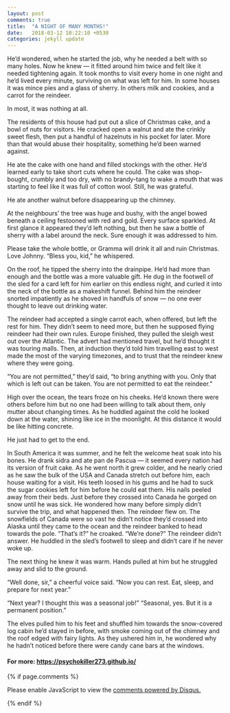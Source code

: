 ```yaml
---
layout: post
comments: true
title:  "A NIGHT OF MANY MONTHS!"
date:   2018-03-12 10:22:10 +0530
categories: jekyll update
---
```

He’d wondered, when he started the job, why he needed a belt with so many holes. Now he knew — it fitted around him twice and felt like it needed tightening again. It took months to visit every home in one night and he’d lived every minute, surviving on what was left for him. In some houses it was mince pies and a glass of sherry. In others milk and cookies, and a carrot for the reindeer.

In most, it was nothing at all.

The residents of this house had put out a slice of Christmas cake, and a bowl of nuts for visitors. He cracked open a walnut and ate the crinkly sweet flesh, then put a handful of hazelnuts in his pocket for later. More than that would abuse their hospitality, something he’d been warned against.

He ate the cake with one hand and filled stockings with the other. He’d learned early to take short cuts where he could. The cake was shop-bought, crumbly and too dry, with no brandy-tang to wake a mouth that was starting to feel like it was full of cotton wool. Still, he was grateful.

He ate another walnut before disappearing up the chimney.

At the neighbours’ the tree was huge and bushy, with the angel bowed beneath a ceiling festooned with red and gold. Every surface sparkled. At first glance it appeared they’d left nothing, but then he saw a bottle of sherry with a label around the neck. Sure enough it was addressed to him.

Please take the whole bottle, or Gramma will drink it all and ruin Christmas. Love Johnny.
“Bless you, kid,” he whispered.

On the roof, he tipped the sherry into the drainpipe. He’d had more than enough and the bottle was a more valuable gift. He dug in the footwell of the sled for a card left for him earlier on this endless night, and curled it into the neck of the bottle as a makeshift funnel. Behind him the reindeer snorted impatiently as he shoved in handfuls of snow — no one ever thought to leave out drinking water.

The reindeer had accepted a single carrot each, when offered, but left the rest for him. They didn’t seem to need more, but then he supposed flying reindeer had their own rules.
Europe finished, they pulled the sleigh west out over the Atlantic. The advert had mentioned travel, but he’d thought it was touring malls. Then, at induction they’d told him travelling east to west made the most of the varying timezones, and to trust that the reindeer knew where they were going.

“You are not permitted,” they’d said, “to bring anything with you. Only that which is left out can be taken. You are not permitted to eat the reindeer.”

High over the ocean, the tears froze on his cheeks. He’d known there were others before him but no one had been willing to talk about them, only mutter about changing times. As he huddled against the cold he looked down at the water, shining like ice in the moonlight. At this distance it would be like hitting concrete.

He just had to get to the end.

In South America it was summer, and he felt the welcome heat soak into his bones. He drank sidra and ate pan de Pascua — it seemed every nation had its version of fruit cake. As he went north it grew colder, and he nearly cried as he saw the bulk of the USA and Canada stretch out before him, each house waiting for a visit. His teeth loosed in his gums and he had to suck the sugar cookies left for him before he could eat them. His nails peeled away from their beds. Just before they crossed into Canada he gorged on snow until he was sick. He wondered how many before simply didn’t survive the trip, and what happened then.
The reindeer flew on. The snowfields of Canada were so vast he didn’t notice they’d crossed into Alaska until they came to the ocean and the reindeer banked to head towards the pole.
“That’s it?” he croaked. “We’re done?”
The reindeer didn’t answer. He huddled in the sled’s footwell to sleep and didn’t care if he never woke up.

The next thing he knew it was warm. Hands pulled at him but he struggled away and slid to the ground.

“Well done, sir,” a cheerful voice said. “Now you can rest. Eat, sleep, and prepare for next year.”

“Next year? I thought this was a seasonal job!”
“Seasonal, yes. But it is a permanent position.”

The elves pulled him to his feet and shuffled him towards the snow-covered log cabin he’d stayed in before, with smoke coming out of the chimney and the roof edged with fairy lights.
As they ushered him in, he wondered why he hadn’t noticed before there were candy cane bars at the windows.

#### For more: https://psychokiller273.github.io/

{% if page.comments %}
<div id="disqus_thread"></div>
<script>

/**
*  RECOMMENDED CONFIGURATION VARIABLES: EDIT AND UNCOMMENT THE SECTION BELOW TO INSERT DYNAMIC VALUES FROM YOUR PLATFORM OR CMS.
*  LEARN WHY DEFINING THESE VARIABLES IS IMPORTANT: https://disqus.com/admin/universalcode/#configuration-variables*/
/*
var disqus_config = function () {
this.page.url = PAGE_URL;  // Replace PAGE_URL with your page's canonical URL variable
this.page.identifier = PAGE_IDENTIFIER; // Replace PAGE_IDENTIFIER with your page's unique identifier variable
};
*/
(function() { // DON'T EDIT BELOW THIS LINE
var d = document, s = d.createElement('script');
s.src = 'https://psychokiller273-github-io.disqus.com/embed.js';
s.setAttribute('data-timestamp', +new Date());
(d.head || d.body).appendChild(s);
})();
</script>
<noscript>Please enable JavaScript to view the <a href="https://disqus.com/?ref_noscript">comments powered by Disqus.</a></noscript>

{% endif %}
